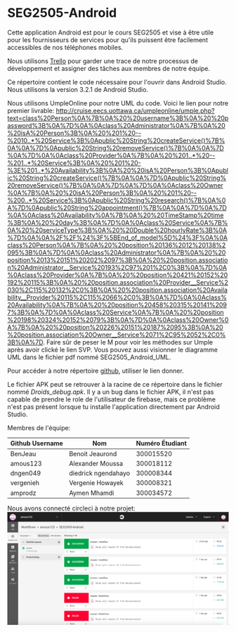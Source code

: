 # SEG2505-Android

Cette application Android est pour le cours SEG2505 et vise à être utile pour les fournisseurs de services pour qu'ils puissent être facilement accessibles de nos téléphones mobiles.

Nous utilisons [Trello](https://trello.com/b/3PInGFvG/seg-android-app) pour garder une trace de notre processus de développement et assigner des tâches aux membres de notre équipe.

Ce répertoire contient le code nécessaire pour l'ouvrir dans Android Studio. Nous utilisons la version 3.2.1 de Android Studio.

Nous utilisons UmpleOnline pour notre UML du code. Voici le lien pour notre premier livrable: http://cruise.eecs.uottawa.ca/umpleonline/umple.php?text=class%20Person%0A%7B%0A%20%20username%3B%0A%20%20password%3B%0A%7D%0A%0Aclass%20Administrator%0A%7B%0A%20%20isA%20Person%3B%0A%20%201%20--%2010..*%20Service%3B%0Apublic%20String%20createService()%7B%0A%0A%7D%0Apublic%20String%20removeService()%7B%0A%0A%7D%0A%7D%0A%0Aclass%20Provider%0A%7B%0A%20%201..*%20--%201..*%20Service%3B%0A%20%201%20-%3E%201..*%20Availability%3B%0A%20%20isA%20Person%3B%0Apublic%20String%20createService()%7B%0A%0A%7D%0Apublic%20String%20removeService()%7B%0A%0A%7D%0A%7D%0A%0Aclass%20Owner%0A%7B%0A%20%20isA%20Person%3B%0A%20%201%20--%200..*%20Service%3B%0Apublic%20String%20research()%7B%0A%0A%7D%0Apublic%20String%20appointment()%7B%0A%0A%7D%0A%7D%0A%0Aclass%20Availability%0A%7B%0A%20%20TimeStamp%20time%3B%0A%20%20day%3B%0A%7D%0A%0Aclass%20Service%0A%7B%0A%20%20serviceType%3B%0A%20%20Double%20hourlyRate%3B%0A%7D%0A%0A%2F%2F%24%3F%5BEnd_of_model%5D%24%3F%0A%0Aclass%20Person%0A%7B%0A%20%20position%20136%2012%20138%2095%3B%0A%7D%0A%0Aclass%20Administrator%0A%7B%0A%20%20position%2013%20151%20202%2097%3B%0A%20%20position.association%20Administrator__Service%20193%2C97%201%2C0%3B%0A%7D%0A%0Aclass%20Provider%0A%7B%0A%20%20position%20421%20152%20192%20115%3B%0A%20%20position.association%20Provider__Service%2030%2C115%20132%2C0%3B%0A%20%20position.association%20Availability__Provider%20115%2C115%2066%2C0%3B%0A%7D%0A%0Aclass%20Availability%0A%7B%0A%20%20position%20458%20315%20141%2097%3B%0A%7D%0A%0Aclass%20Service%0A%7B%0A%20%20position%20198%20324%20152%2079%3B%0A%7D%0A%0Aclass%20Owner%0A%7B%0A%20%20position%20226%20151%20187%2095%3B%0A%20%20position.association%20Owner__Service%2071%2C95%2052%2C0%3B%0A%7D. 
Faire sûr de peser le M pour voir les méthodes sur Umple après avoir clické le lien SVP. Vous pouvez aussi visionner le diagramme UML dans le fichier pdf nommé SEG2505_Android_UML.

Pour accéder à notre répertoire [github](https://github.com/BenJeau/SEG2505-Android), utiliser le lien donner.

Le fichier APK peut se retrouver à la racine de ce répertoire dans le fichier nommé *Droids_debug.apk*. Il y a un bug dans le fichier APK, il n'est pas capable de prendre le role de l'utilisateur de firebase, mais ce problème n'est pas présent lorsque tu installe l'application directement par Android Studio.

Membres de l'équipe:

|Github Username | Nom  | Numéro Étudiant |
| --- | --- | --- |
|BenJeau              | Benoit Jeaurond        | 300015520|
|amous123           | Alexander Moussa      | 300018112|
|dngen049           | diedrick ngendahayo | 300008344|
|vergenieh            |Vergenie Howayek    |300008321|
|amprodz          | Aymen Mhamdi          |300034572|

Nous avons connecté circleci à notre projet:
![alt text](https://github.com/BenJeau/SEG2505-Android/blob/master/circleCiConnected.png)
